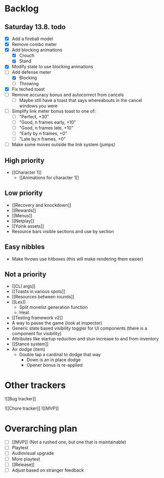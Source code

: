 # Backlog
## Saturday 13.8. todo
- [x] Add a fireball model
- [x] Remove combo meter
- [x] Add blocking animations
	- [x] Crouch
	- [x] Stand
- [x] Modify state to use blocking animations
- [ ] Add defense meter
	- [x] Blocking
	- [ ] Throwing
- [x] Fix teched toast
- [ ] Remove accuracy bonus and autocorrect from cancels
	- [ ] Maybe still have a toast that says whereabouts in the cancel windows you were
- [ ] Simplify link meter bonus toast to one of:
	- [ ] "Perfect, +30"
	- [ ] "Good, n frames early, +10"
	- [ ] "Good, n frames late, +10"
	- [ ] "Early by n frames, +0"
	- [ ] "Late by n frames, +0"
- [ ] Make some moves outside the link system (jumps)

## High priority
- [[Character 1]]
	- [[Animations for character 1]]

## Low priority
- [[Recovery and knockdown]]
- [[Rewards]]
- [[Menus]]
- [[Netplay]]
- [[Yoink assets]]
- Resource bars visible sections and use by section

## Easy nibbles
- Make throws use hitboxes (this will make rendering them easier)

## Not a priority
- [[CLI args]]
- [[Toasts in various spots]]
- [[Resources between rounds]]
- [[Lex]]
	- Split movelist generation function
	- Heat
- [[Testing framework v2]]
- A way to pause the game (look at inspector)
- Generic state based visibility toggler for UI components (there is a component for visibility)
- Attributes like startup reduction and stun increase to and from inventory
- [[Stance system]]
- Air dodge (item)
	- Double tap a cardinal to dodge that way
		- Down is an in place dodge
		- Opener bonus is re-applied

# Other trackers
![[Bug tracker]]

![[Chore tracker]]
![[MVP]]

# Overarching plan
- [ ] [[MVP]] (Not a rushed one, but one that is maintainable)
- [ ] Playtest
- [ ] Audiovisual upgrade
- [ ] More playtest
- [ ] [[Release]]
- [ ] Adjust based on stranger feedback
